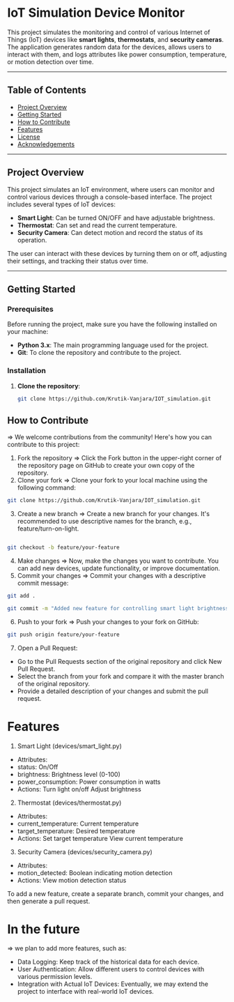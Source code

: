 # IoT Simulation Device Monitor

This project simulates the monitoring and control of various Internet of Things (IoT) devices like **smart lights**, **thermostats**, and **security cameras**. The application generates random data for the devices, allows users to interact with them, and logs attributes like power consumption, temperature, or motion detection over time.

---

## Table of Contents
- [Project Overview](#project-overview)
- [Getting Started](#getting-started)
- [How to Contribute](#how-to-contribute)
- [Features](#features)
- [License](#license)
- [Acknowledgements](#acknowledgements)

---

## Project Overview

This project simulates an IoT environment, where users can monitor and control various devices through a console-based interface. The project includes several types of IoT devices:
- **Smart Light**: Can be turned ON/OFF and have adjustable brightness.
- **Thermostat**: Can set and read the current temperature.
- **Security Camera**: Can detect motion and record the status of its operation.

The user can interact with these devices by turning them on or off, adjusting their settings, and tracking their status over time.

---

## Getting Started

### Prerequisites

Before running the project, make sure you have the following installed on your machine:
- **Python 3.x**: The main programming language used for the project.
- **Git**: To clone the repository and contribute to the project.

### Installation

1. **Clone the repository**:
   ```bash
   git clone https://github.com/Krutik-Vanjara/IOT_simulation.git
## How to Contribute
=> We welcome contributions from the community! Here's how you can contribute to this project:
1. Fork the repository
=> Click the Fork button in the upper-right corner of the repository page on GitHub to create your own copy of the repository.
2. Clone your fork
=> Clone your fork to your local machine using the following command:
```bash
git clone https://github.com/Krutik-Vanjara/IOT_simulation.git
```
3. Create a new branch
=> Create a new branch for your changes. It's recommended to use descriptive names for the branch, e.g., feature/turn-on-light.
```bash

git checkout -b feature/your-feature
```
4. Make changes
=> Now, make the changes you want to contribute. You can add new devices, update functionality, or improve documentation.
5. Commit your changes
=> Commit your changes with a descriptive commit message:
```bash
git add .
```
```bash
git commit -m "Added new feature for controlling smart light brightness"
```
6. Push to your fork
=> Push your changes to your fork on GitHub:
```bash
git push origin feature/your-feature
```
7. Open a Pull Request:  
- Go to the Pull Requests section of the original repository and click New Pull Request.
- Select the branch from your fork and compare it with the master branch of the original repository.
- Provide a detailed description of your changes and submit the pull request.
# Features
1. Smart Light (devices/smart_light.py)
- Attributes:
- status: On/Off
- brightness: Brightness level (0-100)
- power_consumption: Power consumption in watts
- Actions:
       Turn light on/off
       Adjust brightness

2. Thermostat (devices/thermostat.py)
- Attributes:
- current_temperature: Current temperature
- target_temperature: Desired temperature
- Actions:
        Set target temperature
        View current temperature

3. Security Camera (devices/security_camera.py)
- Attributes:
- motion_detected: Boolean indicating motion detection
- Actions:
      View motion detection status
  
To add a new feature, create a separate branch, commit your changes, and then generate a pull request.

# In the future
=> we plan to add more features, such as:
- Data Logging: Keep track of the historical data for each device.
- User Authentication: Allow different users to control devices with various permission levels.
- Integration with Actual IoT Devices: Eventually, we may extend the project to interface with real-world IoT devices.
